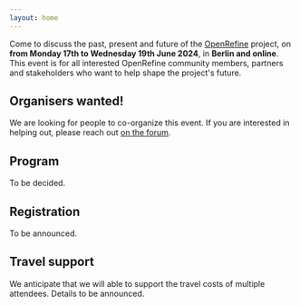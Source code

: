 ```yaml
---
layout: home
---
```


Come to discuss the past, present and future of the [OpenRefine](https://openrefine.org) project, on **from Monday 17th to Wednesday 19th June 2024**, in **Berlin and online**.
This event is for all interested OpenRefine community members, partners and stakeholders who want to help shape the project's future.

## Organisers wanted!

We are looking for people to co-organize this event.
If you are interested in helping out, please reach out [on the forum](https://forum.openrefine.org/t/organizing-an-openrefine-barcamp/179/31).

## Program

To be decided.

## Registration

To be announced.

## Travel support

We anticipate that we will able to support the travel costs of multiple attendees.
Details to be announced.


